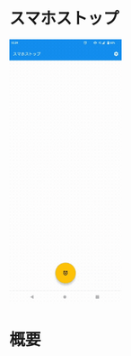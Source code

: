 # スマホストップ

<img src="https://github.com/s20019/ApplicationController/blob/master/smasto.gif" width="200">

# 概要
